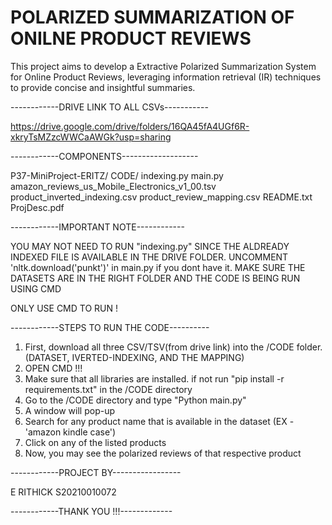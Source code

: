 # POLARIZED SUMMARIZATION OF ONILNE PRODUCT REVIEWS

This project aims to develop a Extractive Polarized Summarization System for Online Product Reviews, leveraging information retrieval (IR) techniques to provide concise and insightful summaries.


------------DRIVE LINK TO ALL CSVs-----------

https://drive.google.com/drive/folders/16QA45fA4UGf6R-xkryTsMZzcWWCaAWGk?usp=sharing



------------COMPONENTS-------------------

P37-MiniProject-ERITZ/
    CODE/
        indexing.py
        main.py
        amazon_reviews_us_Mobile_Electronics_v1_00.tsv
        product_inverted_indexing.csv
        product_review_mapping.csv
    README.txt
    ProjDesc.pdf



------------IMPORTANT NOTE------------

YOU MAY NOT NEED TO RUN "indexing.py" SINCE THE ALDREADY INDEXED FILE IS AVAILABLE IN THE DRIVE FOLDER.
UNCOMMENT 'nltk.download('punkt')' in main.py if you dont have it.
MAKE SURE THE DATASETS ARE IN THE RIGHT FOLDER AND THE CODE IS BEING RUN USING CMD

ONLY USE CMD TO RUN !


------------STEPS TO RUN THE CODE----------

1. First, download all three CSV/TSV(from drive link) into the /CODE folder. (DATASET, IVERTED-INDEXING, AND THE MAPPING)
2. OPEN CMD !!!
3. Make sure that all libraries are installed. if not run "pip install -r requirements.txt" in the /CODE directory
4. Go to the /CODE directory and type "Python main.py"
5. A window will pop-up
6. Search for any product name that is available in the dataset (EX - 'amazon kindle case')
7. Click on any of the listed products 
8. Now, you may see the polarized reviews of that respective product



------------PROJECT BY-----------------

E RITHICK
S20210010072


------------THANK YOU !!!-------------
